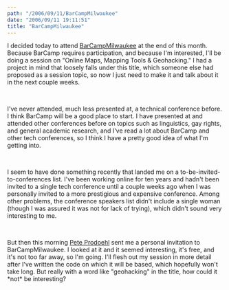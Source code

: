 ```yaml
---
path: "/2006/09/11/BarCampMilwaukee" 
date: "2006/09/11 19:11:51" 
title: "BarCampMilwaukee" 
---
```

<p>I decided today to attend <a href="http://barcampmilwaukee.com/">BarCampMilwaukee</a> at the end of this month. Because BarCamp requires participation, and because I'm interested, I'll be doing a session on "Online Maps, Mapping Tools &amp; Geohacking." I had a project in mind that loosely falls under this title, which someone else had proposed as a session topic, so now I just need to make it and talk about it in the next couple weeks.</p><br><p>I've never attended, much less presented at, a technical conference before. I think BarCamp will be a good place to start. I have presented at and attended other conferences before on topics such as linguistics, gay rights, and general academic research, and I've read a lot about BarCamp and other tech conferences, so I think I have a pretty good idea of what I'm getting into.</p><br><p>I seem to have done something recently that landed me on a to-be-invited-to-conferences list. I've been working online for ten years and hadn't been invited to a single tech conference until a couple weeks ago when I was personally invited to a more prestigious and expensive conference. Among other problems, the conference speakers list didn't include a single woman (though I was assured it was not for lack of trying), which didn't sound very interesting to me.</p><br><p>But then this morning <a href="http://rasterweb.net/">Pete Prodoehl</a> sent me a personal invitation to BarCampMilwaukee. I looked at it and it seemed interesting, it's free, and it's not too far away, so I'm going. I'll flesh out my session in more detail after I've written the code on which it will be based, which hopefully won't take long. But really with a word like "geohacking" in the title, how could it *not* be interesting?</p>